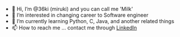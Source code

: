 - 👋 Hi, I’m @36ki (miruki) and you can call me 'Milk'
- 👀 I’m interested in changing career to Software engineer
- 🌱 I’m currently learning Python, C, Java, and another related things
- 📫 How to reach me ... contact me through <a href="https://www.linkedin.com/in/theerada-sirisumthum/">LinkedIn</a>

<!---
36ki/36ki is a ✨ special ✨ repository because its `README.md` (this file) appears on your GitHub profile.
You can click the Preview link to take a look at your changes.
--->
